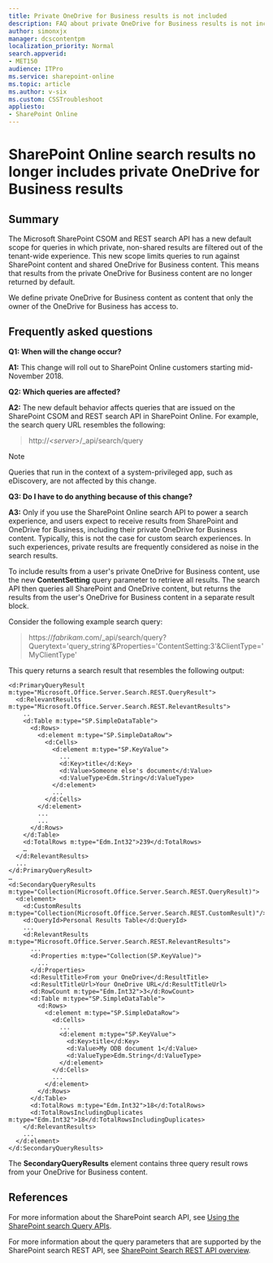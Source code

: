 ```yaml
---
title: Private OneDrive for Business results is not included
description: FAQ about private OneDrive for Business results is not included in the online results.
author: simonxjx
manager: dcscontentpm
localization_priority: Normal
search.appverid: 
- MET150
audience: ITPro
ms.service: sharepoint-online
ms.topic: article
ms.author: v-six
ms.custom: CSSTroubleshoot
appliesto:
- SharePoint Online
---
```


# SharePoint Online search results no longer includes private OneDrive for Business results

## Summary

The Microsoft SharePoint CSOM and REST search API has a new default scope for queries in which private, non-shared results are filtered out of the tenant-wide experience. This new scope limits queries to run against SharePoint content and shared OneDrive for Business content. This means that results from the private OneDrive for Business content are no longer returned by default.

We define private OneDrive for Business content as content that only the owner of the OneDrive for Business has access to.

## Frequently asked questions

**Q1: When will the change occur?**

**A1:** This change will roll out to SharePoint Online customers starting mid-November 2018. 

**Q2: Which queries are affected?**

**A2:** The new default behavior affects queries that are issued on the SharePoint CSOM and REST search API in SharePoint Online. For example, the search query URL resembles the following:

> http://*\<server>*/_api/search/query

> [!NOTE]
> Queries that run in the context of a system-privileged app, such as eDiscovery, are not affected by this change.

**Q3: Do I have to do anything because of this change?**

**A3:** Only if you use the SharePoint Online search API to power a search experience, and users expect to receive results from SharePoint and OneDrive for Business, including their private OneDrive for Business content. Typically, this is not the case for custom search experiences. In such experiences, private results are frequently considered as noise in the search results. 

To include results from a user's private OneDrive for Business content, use the new **ContentSetting** query parameter to retrieve all results. The search API then queries all SharePoint and OneDrive content, but returns the results from the user's OneDrive for Business content in a separate result block.

Consider the following example search query: 

> https://*fabrikam*.com/_api/search/query?Querytext='query_string'&Properties='ContentSetting:3'&ClientType='MyClientType'

This query returns a search result that resembles the following output:

```asciidoc
<d:PrimaryQueryResult m:type="Microsoft.Office.Server.Search.REST.QueryResult">
  <d:RelevantResults m:type="Microsoft.Office.Server.Search.REST.RelevantResults">
    ..
    <d:Table m:type="SP.SimpleDataTable">
      <d:Rows>
        <d:element m:type="SP.SimpleDataRow">
          <d:Cells>
            <d:element m:type="SP.KeyValue">
              ...
              <d:Key>title</d:Key>
              <d:Value>Someone else's document</d:Value>
              <d:ValueType>Edm.String</d:ValueType>
            </d:element>
            ...
          </d:Cells>
        </d:element>
        ...
        ...
      </d:Rows>
    </d:Table>
    <d:TotalRows m:type="Edm.Int32">239</d:TotalRows>
    …
  </d:RelevantResults>
  ...
</d:PrimaryQueryResult>
…
<d:SecondaryQueryResults m:type="Collection(Microsoft.Office.Server.Search.REST.QueryResult)">
  <d:element>
    <d:CustomResults m:type="Collection(Microsoft.Office.Server.Search.REST.CustomResult)"/>
    <d:QueryId>Personal Results Table</d:QueryId>
    ...
    <d:RelevantResults m:type="Microsoft.Office.Server.Search.REST.RelevantResults">
      ...
      <d:Properties m:type="Collection(SP.KeyValue)">
        ...
      </d:Properties>
      <d:ResultTitle>From your OneDrive</d:ResultTitle>
      <d:ResultTitleUrl>Your OneDrive URL</d:ResultTitleUrl>
      <d:RowCount m:type="Edm.Int32">3</d:RowCount>
      <d:Table m:type="SP.SimpleDataTable">
        <d:Rows>
          <d:element m:type="SP.SimpleDataRow">
            <d:Cells>
              ...
              <d:element m:type="SP.KeyValue">
                <d:Key>title</d:Key>
                <d:Value>My ODB document 1</d:Value>
                <d:ValueType>Edm.String</d:ValueType>
              </d:element>
            </d:Cells>
            ...
          </d:element>
        </d:Rows>
      </d:Table>
      <d:TotalRows m:type="Edm.Int32">18</d:TotalRows>
      <d:TotalRowsIncludingDuplicates m:type="Edm.Int32">18</d:TotalRowsIncludingDuplicates>
    </d:RelevantResults>
    ...
  </d:element>
</d:SecondaryQueryResults>
```

The **SecondaryQueryResults** element contains three query result rows from your OneDrive for Business content.

## References

For more information about the SharePoint search API, see [Using the SharePoint search Query APIs](https://docs.microsoft.com/sharepoint/dev/general-development/using-the-sharepoint-search-query-apis).

For more information about the query parameters that are supported by the SharePoint search REST API, see [SharePoint Search REST API overview](https://docs.microsoft.com/sharepoint/dev/general-development/sharepoint-search-rest-api-overview).
